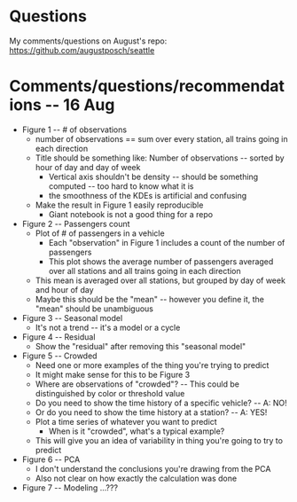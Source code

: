 
# Questions

My comments/questions on August's repo: https://github.com/augustposch/seattle

# Comments/questions/recommendations -- 16 Aug

* Figure 1 -- # of observations
  * number of observations == sum over every station, all trains going in each direction
  * Title should be something like: Number of observations -- sorted by hour of day and day of week
    * Vertical axis shouldn't be density -- should be something computed -- too hard to know what it is
    * the smoothness of the KDEs is artificial and confusing
  * Make the result in Figure 1 easily reproducible
    * Giant notebook is not a good thing for a repo
* Figure 2 -- Passengers count
  * Plot of # of passengers in a vehicle
    * Each "observation" in Figure 1 includes a count of the number of passengers
    * This plot shows the average number of passengers averaged over all stations and all trains going in each direction
  * This mean is averaged over all stations, but grouped by day of week and hour of day
  * Maybe this should be the "mean" -- however you define it, the "mean" should be unambiguous
* Figure 3 -- Seasonal model
  * It's not a trend -- it's a model or a cycle
* Figure 4 -- Residual
  * Show the "residual" after removing this "seasonal model"
* Figure 5 -- Crowded
  * Need one or more examples of the thing you're trying to predict
  * It might make sense for this to be Figure 3
  * Where are observations of "crowded"? -- This could be distinguished by color or threshold value
  * Do you need to show the time history of a specific vehicle? -- A: NO!
  * Or do you need to show the time history at a station? -- A: YES!
  * Plot a time series of whatever you want to predict
    * When is it "crowded", what's a typical example?
  * This will give you an idea of variability in thing you're going to try to predict
* Figure 6 -- PCA
  * I don't understand the conclusions you're drawing from the PCA
  * Also not clear on how exactly the calculation was done
* Figure 7 -- Modeling ...???
